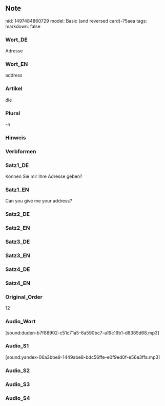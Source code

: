 ## Note
nid: 1497484860729
model: Basic (and reversed card)-75aea
tags: 
markdown: false

### Wort_DE
Adresse

### Wort_EN
address

### Artikel
die

### Plural
-n

### Hinweis


### Verbformen


### Satz1_DE
Können Sie mir Ihre Adresse geben?

### Satz1_EN
Can you give me your address?

### Satz2_DE


### Satz2_EN


### Satz3_DE


### Satz3_EN


### Satz4_DE


### Satz4_EN


### Original_Order
12

### Audio_Wort
[sound:duden-b7f88902-c51c71a5-6a590bc7-a19c19b1-d8385d68.mp3]

### Audio_S1
[sound:yandex-06a3bbe9-1449abe8-bdc56ffe-e0f9ed0f-e56e3ffa.mp3]

### Audio_S2


### Audio_S3


### Audio_S4

